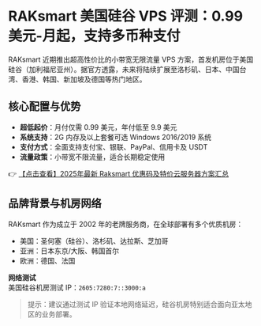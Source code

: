 # RAKsmart 美国硅谷 VPS 评测：0.99 美元-月起，支持多币种支付

RAKsmart 近期推出超高性价比的小带宽无限流量 VPS 方案，首发机房位于美国硅谷（加利福尼亚州）。据官方透露，未来将陆续扩展至洛杉矶、日本、中国台湾、香港、韩国、新加坡及德国等热门地区。

## 核心配置与优势

- **超低起价**：月付仅需 0.99 美元，年付低至 9.9 美元
- **系统支持**：2G 内存及以上套餐可选 Windows 2016/2019 系统
- **支付方式**：全面支持支付宝、银联、PayPal、信用卡及 USDT
- **流量政策**：小带宽不限流量，适合长期稳定使用

👉 [【点击查看】2025年最新 Raksmart 优惠码及特价云服务器方案汇总](https://bit.ly/raksmart)

## 品牌背景与机房网络

RAKsmart 作为成立于 2002 年的老牌服务商，在全球部署有多个优质机房：
- 美国：圣何塞（硅谷）、洛杉矶、达拉斯、芝加哥
- 亚洲：日本东京/大阪、韩国首尔
- 欧洲：德国、法国

**网络测试**  
美国硅谷机房测试 IP：`2605:7280:7::3000:a`

> 提示：建议通过测试 IP 验证本地网络延迟，硅谷机房特别适合面向亚太地区的业务部署。